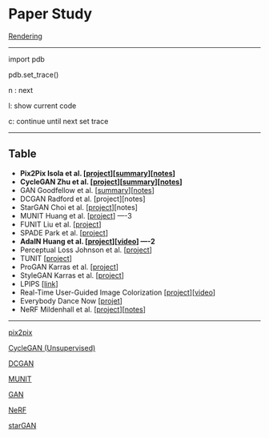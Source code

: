 # Paper Study

[Rendering](Paper%20Study%2068e3ebe9fd7a4c5698dd326b5ac62910/Rendering%20e61234380d8e46ae9f82afa31090547f.md)

---

import pdb 

pdb.set_trace()

n : next

l: show current code

c: continue until next set trace

---

## Table

- **Pix2Pix Isola et al. [[project](https://phillipi.github.io/pix2pix/)][[summary](Paper%20Study%2068e3ebe9fd7a4c5698dd326b5ac62910/pix2pix%208376070f7da54a6bb1a9bc73805df563/pix2pix_summary%20845b8e76a30c443e8980ab30f0de97ae.md)][[notes](Paper%20Study%2068e3ebe9fd7a4c5698dd326b5ac62910/pix2pix%208376070f7da54a6bb1a9bc73805df563.md)]**
- **CycleGAN Zhu et al. [[project](https://junyanz.github.io/CycleGAN/)][[summary](Paper%20Study%2068e3ebe9fd7a4c5698dd326b5ac62910/CycleGAN%20(Unsupervised)%20d62c159362424283a87f650643492498/CycleGAN_summary%20b64f9f84a8f546049ca1690ac2cce399.md)][[notes](Paper%20Study%2068e3ebe9fd7a4c5698dd326b5ac62910/CycleGAN%20(Unsupervised)%20d62c159362424283a87f650643492498.md)]**
- GAN Goodfellow et al. [[summary](Paper%20Study%2068e3ebe9fd7a4c5698dd326b5ac62910/GAN%207ec9ed49b4314d75a25f075cfb41207a/GAN_summary%208f5edf64c9fc4996b9b8577afee084a0.md)][[notes](Paper%20Study%2068e3ebe9fd7a4c5698dd326b5ac62910/GAN%207ec9ed49b4314d75a25f075cfb41207a.md)]
- DCGAN Radford et al. [project][notes]
- StarGAN Choi et al. [[project](https://github.com/yunjey/stargan)][notes]
- MUNIT Huang et al. [[project](https://github.com/NVlabs/MUNIT)] —-3
- FUNIT Liu et al. [[project](https://nvlabs.github.io/FUNIT/)]
- SPADE Park et al. [[project](https://nvlabs.github.io/SPADE/)]
- **AdaIN Huang et al. [[project](https://openaccess.thecvf.com/content_ICCV_2017/papers/Huang_Arbitrary_Style_Transfer_ICCV_2017_paper.pdf)][[video](https://www.youtube.com/watch?v=IIRxJvW6bE4)] —-2**
- Perceptual Loss Johnson et al. [[project](https://cs.stanford.edu/people/jcjohns/eccv16/)]
- TUNIT [[project](https://github.com/clovaai/tunit)]
- ProGAN Karras et al. [[project](https://github.com/tkarras/progressive_growing_of_gans)]
- StyleGAN Karras et al. [[project](https://github.com/NVlabs/stylegan)]
- LPIPS [[link](https://richzhang.github.io/PerceptualSimilarity/)]
- Real-Time User-Guided Image Colorization [[project](https://richzhang.github.io/ideepcolor/)][[video](https://www.youtube.com/watch?v=rp5LUSbdsys)]
- Everybody Dance Now [[projet](https://carolineec.github.io/everybody_dance_now/)]
- NeRF Mildenhall et al. [[project](https://www.matthewtancik.com/nerf)][[notes](Paper%20Study%2068e3ebe9fd7a4c5698dd326b5ac62910/NeRF%2060dba35e6d914ba59e0a6fb46935af70.md)]

---

[pix2pix](Paper%20Study%2068e3ebe9fd7a4c5698dd326b5ac62910/pix2pix%208376070f7da54a6bb1a9bc73805df563.md)

[CycleGAN (Unsupervised)](Paper%20Study%2068e3ebe9fd7a4c5698dd326b5ac62910/CycleGAN%20(Unsupervised)%20d62c159362424283a87f650643492498.md)

[DCGAN](Paper%20Study%2068e3ebe9fd7a4c5698dd326b5ac62910/DCGAN%20c591c03863df4b1eb873f3948bb1e263.md)

[MUNIT](Paper%20Study%2068e3ebe9fd7a4c5698dd326b5ac62910/MUNIT%20f8f7473d96ee4cc4b4a8ea80dfc9e9a5.md)

[GAN](Paper%20Study%2068e3ebe9fd7a4c5698dd326b5ac62910/GAN%207ec9ed49b4314d75a25f075cfb41207a.md)

[NeRF](Paper%20Study%2068e3ebe9fd7a4c5698dd326b5ac62910/NeRF%2060dba35e6d914ba59e0a6fb46935af70.md)

[starGAN](Paper%20Study%2068e3ebe9fd7a4c5698dd326b5ac62910/starGAN%207866cd2463f34d4e809bfa5e234518f2.md)